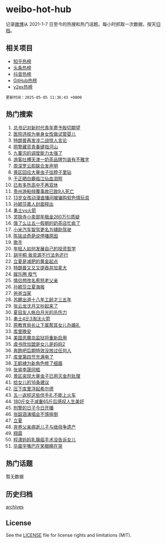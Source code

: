 # weibo-hot-hub

记录[微博](https://www.weibo.com)从 2021-1-7 日至今的热搜和热门话题。每小时抓取一次数据，按天[归档](archives)。

## 相关项目

- [知乎热榜](https://github.com/lonnyzhang423/zhihu-hot-hub)
- [头条热榜](https://github.com/lonnyzhang423/toutiao-hot-hub)
- [抖音热榜](https://github.com/lonnyzhang423/douyin-hot-hub)
- [GitHub热榜](https://github.com/lonnyzhang423/github-hot-hub)
- [v2ex热榜](https://github.com/lonnyzhang423/v2ex-hot-hub)


`更新时间：2025-05-05 11:36:43 +0800`

## 热门搜索

1. [总书记对新时代青年寄予殷切期望](https://m.weibo.cn/search?containerid=100103type%3D1%26t%3D10%26q%3D%23%E6%80%BB%E4%B9%A6%E8%AE%B0%E5%AF%B9%E6%96%B0%E6%97%B6%E4%BB%A3%E9%9D%92%E5%B9%B4%E5%AF%84%E4%BA%88%E6%AE%B7%E5%88%87%E6%9C%9F%E6%9C%9B%23&stream_entry_id=51&isnewpage=1&extparam=seat%3D1%26stream_entry_id%3D51%26c_type%3D51%26pos%3D0%26cate%3D10103%26filter_type%3Drealtimehot%26dgr%3D0%26q%3D%2523%25E6%2580%25BB%25E4%25B9%25A6%25E8%25AE%25B0%25E5%25AF%25B9%25E6%2596%25B0%25E6%2597%25B6%25E4%25BB%25A3%25E9%259D%2592%25E5%25B9%25B4%25E5%25AF%2584%25E4%25BA%2588%25E6%25AE%25B7%25E5%2588%2587%25E6%259C%259F%25E6%259C%259B%2523%26display_time%3D1746416202%26pre_seqid%3D17464162020630168553554)
1. [医院违规为单身女性做试管婴儿](https://m.weibo.cn/search?containerid=100103type%3D1%26t%3D10%26q%3D%23%E5%8C%BB%E9%99%A2%E8%BF%9D%E8%A7%84%E4%B8%BA%E5%8D%95%E8%BA%AB%E5%A5%B3%E6%80%A7%E5%81%9A%E8%AF%95%E7%AE%A1%E5%A9%B4%E5%84%BF%23&stream_entry_id=31&isnewpage=1&extparam=seat%3D1%26stream_entry_id%3D31%26flag%3D1%26filter_type%3Drealtimehot%26lcate%3D5001%26c_type%3D31%26pos%3D0%26dgr%3D0%26cate%3D5001%26band_rank%3D1%26realpos%3D1%26q%3D%2523%25E5%258C%25BB%25E9%2599%25A2%25E8%25BF%259D%25E8%25A7%2584%25E4%25B8%25BA%25E5%258D%2595%25E8%25BA%25AB%25E5%25A5%25B3%25E6%2580%25A7%25E5%2581%259A%25E8%25AF%2595%25E7%25AE%25A1%25E5%25A9%25B4%25E5%2584%25BF%2523%26display_time%3D1746416202%26pre_seqid%3D17464162020630168553554)
1. [特朗普再发涉二战惊人言论](https://m.weibo.cn/search?containerid=100103type%3D1%26t%3D10%26q%3D%23%E7%89%B9%E6%9C%97%E6%99%AE%E5%86%8D%E5%8F%91%E6%B6%89%E4%BA%8C%E6%88%98%E6%83%8A%E4%BA%BA%E8%A8%80%E8%AE%BA%23&stream_entry_id=31&isnewpage=1&extparam=seat%3D1%26stream_entry_id%3D31%26flag%3D1%26filter_type%3Drealtimehot%26lcate%3D5001%26c_type%3D31%26pos%3D1%26dgr%3D0%26cate%3D5001%26band_rank%3D2%26realpos%3D2%26q%3D%2523%25E7%2589%25B9%25E6%259C%2597%25E6%2599%25AE%25E5%2586%258D%25E5%258F%2591%25E6%25B6%2589%25E4%25BA%258C%25E6%2588%2598%25E6%2583%258A%25E4%25BA%25BA%25E8%25A8%2580%25E8%25AE%25BA%2523%26display_time%3D1746416202%26pre_seqid%3D17464162020630168553554)
1. [网警藏蓝青春键指河山](https://m.weibo.cn/search?containerid=100103type%3D1%26t%3D10%26q%3D%23%E7%BD%91%E8%AD%A6%E8%97%8F%E8%93%9D%E9%9D%92%E6%98%A5%E9%94%AE%E6%8C%87%E6%B2%B3%E5%B1%B1%23&stream_entry_id=31&isnewpage=1&extparam=seat%3D1%26stream_entry_id%3D31%26flag%3D0%26filter_type%3Drealtimehot%26lcate%3D5001%26c_type%3D31%26pos%3D2%26dgr%3D0%26cate%3D5001%26band_rank%3D3%26realpos%3D3%26q%3D%2523%25E7%25BD%2591%25E8%25AD%25A6%25E8%2597%258F%25E8%2593%259D%25E9%259D%2592%25E6%2598%25A5%25E9%2594%25AE%25E6%258C%2587%25E6%25B2%25B3%25E5%25B1%25B1%2523%26display_time%3D1746416202%26pre_seqid%3D17464162020630168553554)
1. [九寨沟的调度能力太强了](https://m.weibo.cn/search?containerid=100103type%3D1%26t%3D10%26q%3D%23%E4%B9%9D%E5%AF%A8%E6%B2%9F%E7%9A%84%E8%B0%83%E5%BA%A6%E8%83%BD%E5%8A%9B%E5%A4%AA%E5%BC%BA%E4%BA%86%23&stream_entry_id=31&isnewpage=1&extparam=seat%3D1%26stream_entry_id%3D31%26flag%3D1%26filter_type%3Drealtimehot%26lcate%3D5001%26c_type%3D31%26pos%3D3%26dgr%3D0%26cate%3D5001%26band_rank%3D4%26realpos%3D4%26q%3D%2523%25E4%25B9%259D%25E5%25AF%25A8%25E6%25B2%259F%25E7%259A%2584%25E8%25B0%2583%25E5%25BA%25A6%25E8%2583%25BD%25E5%258A%259B%25E5%25A4%25AA%25E5%25BC%25BA%25E4%25BA%2586%2523%26display_time%3D1746416202%26pre_seqid%3D17464162020630168553554)
1. [游客吐槽天津一奶茶品牌包装有不雅字](https://m.weibo.cn/search?containerid=100103type%3D1%26t%3D10%26q%3D%23%E6%B8%B8%E5%AE%A2%E5%90%90%E6%A7%BD%E5%A4%A9%E6%B4%A5%E4%B8%80%E5%A5%B6%E8%8C%B6%E5%93%81%E7%89%8C%E5%8C%85%E8%A3%85%E6%9C%89%E4%B8%8D%E9%9B%85%E5%AD%97%23&stream_entry_id=31&isnewpage=1&extparam=seat%3D1%26stream_entry_id%3D31%26flag%3D1%26filter_type%3Drealtimehot%26lcate%3D5001%26c_type%3D31%26pos%3D4%26dgr%3D0%26cate%3D5001%26band_rank%3D5%26realpos%3D5%26q%3D%2523%25E6%25B8%25B8%25E5%25AE%25A2%25E5%2590%2590%25E6%25A7%25BD%25E5%25A4%25A9%25E6%25B4%25A5%25E4%25B8%2580%25E5%25A5%25B6%25E8%258C%25B6%25E5%2593%2581%25E7%2589%258C%25E5%258C%2585%25E8%25A3%2585%25E6%259C%2589%25E4%25B8%258D%25E9%259B%2585%25E5%25AD%2597%2523%26display_time%3D1746416202%26pre_seqid%3D17464162020630168553554)
1. [周深罗云熙联合发声明](https://m.weibo.cn/search?containerid=100103type%3D1%26t%3D10%26q%3D%23%E5%91%A8%E6%B7%B1%E7%BD%97%E4%BA%91%E7%86%99%E8%81%94%E5%90%88%E5%8F%91%E5%A3%B0%E6%98%8E%23&stream_entry_id=31&isnewpage=1&extparam=seat%3D1%26stream_entry_id%3D31%26flag%3D1%26filter_type%3Drealtimehot%26lcate%3D5001%26c_type%3D31%26pos%3D5%26dgr%3D0%26cate%3D5001%26band_rank%3D6%26realpos%3D6%26q%3D%2523%25E5%2591%25A8%25E6%25B7%25B1%25E7%25BD%2597%25E4%25BA%2591%25E7%2586%2599%25E8%2581%2594%25E5%2590%2588%25E5%258F%2591%25E5%25A3%25B0%25E6%2598%258E%2523%26display_time%3D1746416202%26pre_seqid%3D17464162020630168553554)
1. [景区回应大量虫子往脖子里钻](https://m.weibo.cn/search?containerid=100103type%3D1%26t%3D10%26q%3D%23%E6%99%AF%E5%8C%BA%E5%9B%9E%E5%BA%94%E5%A4%A7%E9%87%8F%E8%99%AB%E5%AD%90%E5%BE%80%E8%84%96%E5%AD%90%E9%87%8C%E9%92%BB%23&stream_entry_id=31&isnewpage=1&extparam=seat%3D1%26stream_entry_id%3D31%26flag%3D0%26filter_type%3Drealtimehot%26lcate%3D5001%26c_type%3D31%26pos%3D6%26dgr%3D0%26cate%3D5001%26band_rank%3D7%26realpos%3D7%26q%3D%2523%25E6%2599%25AF%25E5%258C%25BA%25E5%259B%259E%25E5%25BA%2594%25E5%25A4%25A7%25E9%2587%258F%25E8%2599%25AB%25E5%25AD%2590%25E5%25BE%2580%25E8%2584%2596%25E5%25AD%2590%25E9%2587%258C%25E9%2592%25BB%2523%26display_time%3D1746416202%26pre_seqid%3D17464162020630168553554)
1. [于正晒白鹿临江仙血泪照](https://m.weibo.cn/search?containerid=100103type%3D1%26t%3D10%26q%3D%23%E4%BA%8E%E6%AD%A3%E6%99%92%E7%99%BD%E9%B9%BF%E4%B8%B4%E6%B1%9F%E4%BB%99%E8%A1%80%E6%B3%AA%E7%85%A7%23&stream_entry_id=31&isnewpage=1&extparam=seat%3D1%26stream_entry_id%3D31%26flag%3D1%26filter_type%3Drealtimehot%26lcate%3D5001%26c_type%3D31%26pos%3D7%26dgr%3D0%26cate%3D5001%26band_rank%3D8%26realpos%3D8%26q%3D%2523%25E4%25BA%258E%25E6%25AD%25A3%25E6%2599%2592%25E7%2599%25BD%25E9%25B9%25BF%25E4%25B8%25B4%25E6%25B1%259F%25E4%25BB%2599%25E8%25A1%2580%25E6%25B3%25AA%25E7%2585%25A7%2523%26display_time%3D1746416202%26pre_seqid%3D17464162020630168553554)
1. [已有多所高中不再双休](https://m.weibo.cn/search?containerid=100103type%3D1%26t%3D10%26q%3D%23%E5%B7%B2%E6%9C%89%E5%A4%9A%E6%89%80%E9%AB%98%E4%B8%AD%E4%B8%8D%E5%86%8D%E5%8F%8C%E4%BC%91%23&stream_entry_id=31&isnewpage=1&extparam=seat%3D1%26stream_entry_id%3D31%26flag%3D1%26filter_type%3Drealtimehot%26lcate%3D5001%26c_type%3D31%26pos%3D8%26dgr%3D0%26cate%3D5001%26band_rank%3D9%26realpos%3D9%26q%3D%2523%25E5%25B7%25B2%25E6%259C%2589%25E5%25A4%259A%25E6%2589%2580%25E9%25AB%2598%25E4%25B8%25AD%25E4%25B8%258D%25E5%2586%258D%25E5%258F%258C%25E4%25BC%2591%2523%26display_time%3D1746416202%26pre_seqid%3D17464162020630168553554)
1. [贵州游船倾覆事故已致9人死亡](https://m.weibo.cn/search?containerid=100103type%3D1%26t%3D10%26q%3D%23%E8%B4%B5%E5%B7%9E%E6%B8%B8%E8%88%B9%E5%80%BE%E8%A6%86%E4%BA%8B%E6%95%85%E5%B7%B2%E8%87%B49%E4%BA%BA%E6%AD%BB%E4%BA%A1%23&stream_entry_id=31&isnewpage=1&extparam=seat%3D1%26stream_entry_id%3D31%26flag%3D2%26filter_type%3Drealtimehot%26lcate%3D5001%26c_type%3D31%26pos%3D9%26dgr%3D0%26cate%3D5001%26band_rank%3D10%26realpos%3D10%26q%3D%2523%25E8%25B4%25B5%25E5%25B7%259E%25E6%25B8%25B8%25E8%2588%25B9%25E5%2580%25BE%25E8%25A6%2586%25E4%25BA%258B%25E6%2595%2585%25E5%25B7%25B2%25E8%2587%25B49%25E4%25BA%25BA%25E6%25AD%25BB%25E4%25BA%25A1%2523%26display_time%3D1746416202%26pre_seqid%3D17464162020630168553554)
1. [13岁女孩动漫直播间被骗购软色情玩具](https://m.weibo.cn/search?containerid=100103type%3D1%26t%3D10%26q%3D%2313%E5%B2%81%E5%A5%B3%E5%AD%A9%E5%8A%A8%E6%BC%AB%E7%9B%B4%E6%92%AD%E9%97%B4%E8%A2%AB%E9%AA%97%E8%B4%AD%E8%BD%AF%E8%89%B2%E6%83%85%E7%8E%A9%E5%85%B7%23&stream_entry_id=31&isnewpage=1&extparam=seat%3D1%26stream_entry_id%3D31%26flag%3D1%26filter_type%3Drealtimehot%26lcate%3D5001%26c_type%3D31%26pos%3D10%26dgr%3D0%26cate%3D5001%26band_rank%3D11%26realpos%3D11%26q%3D%252313%25E5%25B2%2581%25E5%25A5%25B3%25E5%25AD%25A9%25E5%258A%25A8%25E6%25BC%25AB%25E7%259B%25B4%25E6%2592%25AD%25E9%2597%25B4%25E8%25A2%25AB%25E9%25AA%2597%25E8%25B4%25AD%25E8%25BD%25AF%25E8%2589%25B2%25E6%2583%2585%25E7%258E%25A9%25E5%2585%25B7%2523%26display_time%3D1746416202%26pre_seqid%3D17464162020630168553554)
1. [孙颖莎嘉人封面释出](https://m.weibo.cn/search?containerid=100103type%3D1%26t%3D10%26q%3D%E5%AD%99%E9%A2%96%E8%8E%8E%E5%98%89%E4%BA%BA%E5%B0%81%E9%9D%A2%E9%87%8A%E5%87%BA&stream_entry_id=31&isnewpage=1&extparam=seat%3D1%26stream_entry_id%3D31%26flag%3D1%26filter_type%3Drealtimehot%26lcate%3D5001%26c_type%3D31%26pos%3D11%26dgr%3D0%26cate%3D5001%26band_rank%3D12%26realpos%3D12%26q%3D%25E5%25AD%2599%25E9%25A2%2596%25E8%258E%258E%25E5%2598%2589%25E4%25BA%25BA%25E5%25B0%2581%25E9%259D%25A2%25E9%2587%258A%25E5%2587%25BA%26display_time%3D1746416202%26pre_seqid%3D17464162020630168553554)
1. [勇士vs火箭](https://m.weibo.cn/search?containerid=100103type%3D1%26t%3D10%26q%3D%E5%8B%87%E5%A3%ABvs%E7%81%AB%E7%AE%AD&stream_entry_id=31&isnewpage=1&extparam=seat%3D1%26stream_entry_id%3D31%26flag%3D0%26filter_type%3Drealtimehot%26lcate%3D5001%26c_type%3D31%26pos%3D12%26dgr%3D0%26cate%3D5001%26band_rank%3D13%26realpos%3D13%26q%3D%25E5%258B%2587%25E5%25A3%25ABvs%25E7%2581%25AB%25E7%25AE%25AD%26display_time%3D1746416202%26pre_seqid%3D17464162020630168553554)
1. [灵隐寺小卖部年租金260万引质疑](https://m.weibo.cn/search?containerid=100103type%3D1%26t%3D10%26q%3D%23%E7%81%B5%E9%9A%90%E5%AF%BA%E5%B0%8F%E5%8D%96%E9%83%A8%E5%B9%B4%E7%A7%9F%E9%87%91260%E4%B8%87%E5%BC%95%E8%B4%A8%E7%96%91%23&stream_entry_id=31&isnewpage=1&extparam=seat%3D1%26stream_entry_id%3D31%26flag%3D1%26filter_type%3Drealtimehot%26lcate%3D5001%26c_type%3D31%26pos%3D13%26dgr%3D0%26cate%3D5001%26band_rank%3D14%26realpos%3D14%26q%3D%2523%25E7%2581%25B5%25E9%259A%2590%25E5%25AF%25BA%25E5%25B0%258F%25E5%258D%2596%25E9%2583%25A8%25E5%25B9%25B4%25E7%25A7%259F%25E9%2587%2591260%25E4%25B8%2587%25E5%25BC%2595%25E8%25B4%25A8%25E7%2596%2591%2523%26display_time%3D1746416202%26pre_seqid%3D17464162020630168553554)
1. [饿了么让五一假期的奶茶店忙疯了](https://m.weibo.cn/search?containerid=100103type%3D1%26t%3D10%26q%3D%23%E9%A5%BF%E4%BA%86%E4%B9%88%E8%AE%A9%E4%BA%94%E4%B8%80%E5%81%87%E6%9C%9F%E7%9A%84%E5%A5%B6%E8%8C%B6%E5%BA%97%E5%BF%99%E7%96%AF%E4%BA%86%23&stream_entry_id=31&isnewpage=1&extparam=seat%3D1%26stream_entry_id%3D31%26flag%3D1%26adid%3D285105%26filter_type%3Drealtimehot%26pos%3D14%26c_type%3D31%26lcate%3D5001%26dgr%3D0%26cate%3D5001%26band_rank%3D15%26realpos%3D15%26q%3D%2523%25E9%25A5%25BF%25E4%25BA%2586%25E4%25B9%2588%25E8%25AE%25A9%25E4%25BA%2594%25E4%25B8%2580%25E5%2581%2587%25E6%259C%259F%25E7%259A%2584%25E5%25A5%25B6%25E8%258C%25B6%25E5%25BA%2597%25E5%25BF%2599%25E7%2596%25AF%25E4%25BA%2586%2523%26display_time%3D1746416202%26pre_seqid%3D17464162020630168553554)
1. [小米汽车智驾更名为辅助驾驶](https://m.weibo.cn/search?containerid=100103type%3D1%26t%3D10%26q%3D%23%E5%B0%8F%E7%B1%B3%E6%B1%BD%E8%BD%A6%E6%99%BA%E9%A9%BE%E6%9B%B4%E5%90%8D%E4%B8%BA%E8%BE%85%E5%8A%A9%E9%A9%BE%E9%A9%B6%23&stream_entry_id=31&isnewpage=1&extparam=seat%3D1%26stream_entry_id%3D31%26flag%3D1%26filter_type%3Drealtimehot%26lcate%3D5001%26c_type%3D31%26pos%3D15%26dgr%3D0%26cate%3D5001%26band_rank%3D16%26realpos%3D16%26q%3D%2523%25E5%25B0%258F%25E7%25B1%25B3%25E6%25B1%25BD%25E8%25BD%25A6%25E6%2599%25BA%25E9%25A9%25BE%25E6%259B%25B4%25E5%2590%258D%25E4%25B8%25BA%25E8%25BE%2585%25E5%258A%25A9%25E9%25A9%25BE%25E9%25A9%25B6%2523%26display_time%3D1746416202%26pre_seqid%3D17464162020630168553554)
1. [陈铭谈奇葩说停播原因](https://m.weibo.cn/search?containerid=100103type%3D1%26t%3D10%26q%3D%E9%99%88%E9%93%AD%E8%B0%88%E5%A5%87%E8%91%A9%E8%AF%B4%E5%81%9C%E6%92%AD%E5%8E%9F%E5%9B%A0&stream_entry_id=31&isnewpage=1&extparam=seat%3D1%26stream_entry_id%3D31%26flag%3D1%26filter_type%3Drealtimehot%26lcate%3D5001%26c_type%3D31%26pos%3D16%26dgr%3D0%26cate%3D5001%26band_rank%3D17%26realpos%3D17%26q%3D%25E9%2599%2588%25E9%2593%25AD%25E8%25B0%2588%25E5%25A5%2587%25E8%2591%25A9%25E8%25AF%25B4%25E5%2581%259C%25E6%2592%25AD%25E5%258E%259F%25E5%259B%25A0%26display_time%3D1746416202%26pre_seqid%3D17464162020630168553554)
1. [歌手](https://m.weibo.cn/search?containerid=100103type%3D1%26t%3D10%26q%3D%E6%AD%8C%E6%89%8B&stream_entry_id=31&isnewpage=1&extparam=seat%3D1%26stream_entry_id%3D31%26flag%3D1%26filter_type%3Drealtimehot%26lcate%3D5001%26c_type%3D31%26pos%3D17%26dgr%3D0%26cate%3D5001%26band_rank%3D18%26realpos%3D18%26q%3D%25E6%25AD%258C%25E6%2589%258B%26display_time%3D1746416202%26pre_seqid%3D17464162020630168553554)
1. [年轻人如何发展自己的投资哲学](https://m.weibo.cn/search?containerid=100103type%3D1%26t%3D10%26q%3D%E5%B9%B4%E8%BD%BB%E4%BA%BA%E5%A6%82%E4%BD%95%E5%8F%91%E5%B1%95%E8%87%AA%E5%B7%B1%E7%9A%84%E6%8A%95%E8%B5%84%E5%93%B2%E5%AD%A6&stream_entry_id=31&isnewpage=1&extparam=seat%3D1%26stream_entry_id%3D31%26flag%3D1%26is_ai_ask%3D1%26filter_type%3Drealtimehot%26lcate%3D5001%26c_type%3D31%26pos%3D18%26dgr%3D0%26cate%3D5001%26band_rank%3D19%26realpos%3D19%26q%3D%25E5%25B9%25B4%25E8%25BD%25BB%25E4%25BA%25BA%25E5%25A6%2582%25E4%25BD%2595%25E5%258F%2591%25E5%25B1%2595%25E8%2587%25AA%25E5%25B7%25B1%25E7%259A%2584%25E6%258A%2595%25E8%25B5%2584%25E5%2593%25B2%25E5%25AD%25A6%26display_time%3D1746416202%26pre_seqid%3D17464162020630168553554)
1. [胡宇桐 我资源不行法务还行](https://m.weibo.cn/search?containerid=100103type%3D1%26t%3D10%26q%3D%E8%83%A1%E5%AE%87%E6%A1%90+%E6%88%91%E8%B5%84%E6%BA%90%E4%B8%8D%E8%A1%8C%E6%B3%95%E5%8A%A1%E8%BF%98%E8%A1%8C&stream_entry_id=31&isnewpage=1&extparam=seat%3D1%26stream_entry_id%3D31%26flag%3D1%26filter_type%3Drealtimehot%26lcate%3D5001%26c_type%3D31%26pos%3D19%26dgr%3D0%26cate%3D5001%26band_rank%3D20%26realpos%3D20%26q%3D%25E8%2583%25A1%25E5%25AE%2587%25E6%25A1%2590%2520%25E6%2588%2591%25E8%25B5%2584%25E6%25BA%2590%25E4%25B8%258D%25E8%25A1%258C%25E6%25B3%2595%25E5%258A%25A1%25E8%25BF%2598%25E8%25A1%258C%26display_time%3D1746416202%26pre_seqid%3D17464162020630168553554)
1. [立夏是减肥的黄金起点](https://m.weibo.cn/search?containerid=100103type%3D1%26t%3D10%26q%3D%23%E7%AB%8B%E5%A4%8F%E6%98%AF%E5%87%8F%E8%82%A5%E7%9A%84%E9%BB%84%E9%87%91%E8%B5%B7%E7%82%B9%23&stream_entry_id=31&isnewpage=1&extparam=seat%3D1%26stream_entry_id%3D31%26flag%3D1%26filter_type%3Drealtimehot%26lcate%3D5001%26c_type%3D31%26pos%3D20%26dgr%3D0%26cate%3D5001%26band_rank%3D21%26realpos%3D21%26q%3D%2523%25E7%25AB%258B%25E5%25A4%258F%25E6%2598%25AF%25E5%2587%258F%25E8%2582%25A5%25E7%259A%2584%25E9%25BB%2584%25E9%2587%2591%25E8%25B5%25B7%25E7%2582%25B9%2523%26display_time%3D1746416202%26pre_seqid%3D17464162020630168553554)
1. [特朗普又又又提吞并加拿大](https://m.weibo.cn/search?containerid=100103type%3D1%26t%3D10%26q%3D%23%E7%89%B9%E6%9C%97%E6%99%AE%E5%8F%88%E5%8F%88%E5%8F%88%E6%8F%90%E5%90%9E%E5%B9%B6%E5%8A%A0%E6%8B%BF%E5%A4%A7%23&stream_entry_id=31&isnewpage=1&extparam=seat%3D1%26stream_entry_id%3D31%26flag%3D0%26filter_type%3Drealtimehot%26lcate%3D5001%26c_type%3D31%26pos%3D21%26dgr%3D0%26cate%3D5001%26band_rank%3D22%26realpos%3D22%26q%3D%2523%25E7%2589%25B9%25E6%259C%2597%25E6%2599%25AE%25E5%258F%2588%25E5%258F%2588%25E5%258F%2588%25E6%258F%2590%25E5%2590%259E%25E5%25B9%25B6%25E5%258A%25A0%25E6%258B%25BF%25E5%25A4%25A7%2523%26display_time%3D1746416202%26pre_seqid%3D17464162020630168553554)
1. [娱乐圈 瘦气](https://m.weibo.cn/search?containerid=100103type%3D1%26t%3D10%26q%3D%E5%A8%B1%E4%B9%90%E5%9C%88+%E7%98%A6%E6%B0%94&stream_entry_id=31&isnewpage=1&extparam=seat%3D1%26stream_entry_id%3D31%26flag%3D1%26filter_type%3Drealtimehot%26lcate%3D5001%26c_type%3D31%26pos%3D22%26dgr%3D0%26cate%3D5001%26band_rank%3D23%26realpos%3D23%26q%3D%25E5%25A8%25B1%25E4%25B9%2590%25E5%259C%2588%2520%25E7%2598%25A6%25E6%25B0%2594%26display_time%3D1746416202%26pre_seqid%3D17464162020630168553554)
1. [情侣想改名惹怒老父亲](https://m.weibo.cn/search?containerid=100103type%3D1%26t%3D10%26q%3D%E6%83%85%E4%BE%A3%E6%83%B3%E6%94%B9%E5%90%8D%E6%83%B9%E6%80%92%E8%80%81%E7%88%B6%E4%BA%B2&stream_entry_id=31&isnewpage=1&extparam=seat%3D1%26stream_entry_id%3D31%26flag%3D1%26filter_type%3Drealtimehot%26lcate%3D5001%26c_type%3D31%26pos%3D23%26dgr%3D0%26cate%3D5001%26band_rank%3D24%26realpos%3D24%26q%3D%25E6%2583%2585%25E4%25BE%25A3%25E6%2583%25B3%25E6%2594%25B9%25E5%2590%258D%25E6%2583%25B9%25E6%2580%2592%25E8%2580%2581%25E7%2588%25B6%25E4%25BA%25B2%26display_time%3D1746416202%26pre_seqid%3D17464162020630168553554)
1. [孙颖莎立夏海报](https://m.weibo.cn/search?containerid=100103type%3D1%26t%3D10%26q%3D%23%E5%AD%99%E9%A2%96%E8%8E%8E%E7%AB%8B%E5%A4%8F%E6%B5%B7%E6%8A%A5%23&stream_entry_id=31&isnewpage=1&extparam=seat%3D1%26stream_entry_id%3D31%26flag%3D1%26filter_type%3Drealtimehot%26lcate%3D5001%26c_type%3D31%26pos%3D24%26dgr%3D0%26cate%3D5001%26band_rank%3D25%26realpos%3D25%26q%3D%2523%25E5%25AD%2599%25E9%25A2%2596%25E8%258E%258E%25E7%25AB%258B%25E5%25A4%258F%25E6%25B5%25B7%25E6%258A%25A5%2523%26display_time%3D1746416202%26pre_seqid%3D17464162020630168553554)
1. [爸爸当家](https://m.weibo.cn/search?containerid=100103type%3D1%26t%3D10%26q%3D%E7%88%B8%E7%88%B8%E5%BD%93%E5%AE%B6&stream_entry_id=31&isnewpage=1&extparam=seat%3D1%26stream_entry_id%3D31%26flag%3D1%26filter_type%3Drealtimehot%26lcate%3D5001%26c_type%3D31%26pos%3D25%26dgr%3D0%26cate%3D5001%26band_rank%3D26%26realpos%3D26%26q%3D%25E7%2588%25B8%25E7%2588%25B8%25E5%25BD%2593%25E5%25AE%25B6%26display_time%3D1746416202%26pre_seqid%3D17464162020630168553554)
1. [苏醒出道十八年工龄才三五年](https://m.weibo.cn/search?containerid=100103type%3D1%26t%3D10%26q%3D%E8%8B%8F%E9%86%92%E5%87%BA%E9%81%93%E5%8D%81%E5%85%AB%E5%B9%B4%E5%B7%A5%E9%BE%84%E6%89%8D%E4%B8%89%E4%BA%94%E5%B9%B4&stream_entry_id=31&isnewpage=1&extparam=seat%3D1%26stream_entry_id%3D31%26flag%3D1%26filter_type%3Drealtimehot%26lcate%3D5001%26c_type%3D31%26pos%3D26%26dgr%3D0%26cate%3D5001%26band_rank%3D27%26realpos%3D27%26q%3D%25E8%258B%258F%25E9%2586%2592%25E5%2587%25BA%25E9%2581%2593%25E5%258D%2581%25E5%2585%25AB%25E5%25B9%25B4%25E5%25B7%25A5%25E9%25BE%2584%25E6%2589%258D%25E4%25B8%2589%25E4%25BA%2594%25E5%25B9%25B4%26display_time%3D1746416202%26pre_seqid%3D17464162020630168553554)
1. [张云龙沈月又吵起来了](https://m.weibo.cn/search?containerid=100103type%3D1%26t%3D10%26q%3D%23%E5%BC%A0%E4%BA%91%E9%BE%99%E6%B2%88%E6%9C%88%E5%8F%88%E5%90%B5%E8%B5%B7%E6%9D%A5%E4%BA%86%23&stream_entry_id=31&isnewpage=1&extparam=seat%3D1%26stream_entry_id%3D31%26flag%3D0%26filter_type%3Drealtimehot%26lcate%3D5001%26c_type%3D31%26pos%3D27%26dgr%3D0%26cate%3D5001%26band_rank%3D28%26realpos%3D28%26q%3D%2523%25E5%25BC%25A0%25E4%25BA%2591%25E9%25BE%2599%25E6%25B2%2588%25E6%259C%2588%25E5%258F%2588%25E5%2590%25B5%25E8%25B5%25B7%25E6%259D%25A5%25E4%25BA%2586%2523%26display_time%3D1746416202%26pre_seqid%3D17464162020630168553554)
1. [夏目友人帐白月光的杀伤力](https://m.weibo.cn/search?containerid=100103type%3D1%26t%3D10%26q%3D%E5%A4%8F%E7%9B%AE%E5%8F%8B%E4%BA%BA%E5%B8%90%E7%99%BD%E6%9C%88%E5%85%89%E7%9A%84%E6%9D%80%E4%BC%A4%E5%8A%9B&stream_entry_id=31&isnewpage=1&extparam=seat%3D1%26stream_entry_id%3D31%26flag%3D1%26filter_type%3Drealtimehot%26lcate%3D5001%26c_type%3D31%26pos%3D28%26dgr%3D0%26cate%3D5001%26band_rank%3D29%26realpos%3D29%26q%3D%25E5%25A4%258F%25E7%259B%25AE%25E5%258F%258B%25E4%25BA%25BA%25E5%25B8%2590%25E7%2599%25BD%25E6%259C%2588%25E5%2585%2589%25E7%259A%2584%25E6%259D%2580%25E4%25BC%25A4%25E5%258A%259B%26display_time%3D1746416202%26pre_seqid%3D17464162020630168553554)
1. [勇士4比3淘汰火箭](https://m.weibo.cn/search?containerid=100103type%3D1%26t%3D10%26q%3D%23%E5%8B%87%E5%A3%AB4%E6%AF%943%E6%B7%98%E6%B1%B0%E7%81%AB%E7%AE%AD%23&stream_entry_id=31&isnewpage=1&extparam=seat%3D1%26stream_entry_id%3D31%26flag%3D1%26filter_type%3Drealtimehot%26lcate%3D5001%26c_type%3D31%26pos%3D29%26dgr%3D0%26cate%3D5001%26band_rank%3D30%26realpos%3D30%26q%3D%2523%25E5%258B%2587%25E5%25A3%25AB4%25E6%25AF%25943%25E6%25B7%2598%25E6%25B1%25B0%25E7%2581%25AB%25E7%25AE%25AD%2523%26display_time%3D1746416202%26pre_seqid%3D17464162020630168553554)
1. [原教育局长让下属帮其女儿办婚礼](https://m.weibo.cn/search?containerid=100103type%3D1%26t%3D10%26q%3D%23%E5%8E%9F%E6%95%99%E8%82%B2%E5%B1%80%E9%95%BF%E8%AE%A9%E4%B8%8B%E5%B1%9E%E5%B8%AE%E5%85%B6%E5%A5%B3%E5%84%BF%E5%8A%9E%E5%A9%9A%E7%A4%BC%23&stream_entry_id=31&isnewpage=1&extparam=seat%3D1%26stream_entry_id%3D31%26flag%3D1%26filter_type%3Drealtimehot%26lcate%3D5001%26c_type%3D31%26pos%3D30%26dgr%3D0%26cate%3D5001%26band_rank%3D31%26realpos%3D31%26q%3D%2523%25E5%258E%259F%25E6%2595%2599%25E8%2582%25B2%25E5%25B1%2580%25E9%2595%25BF%25E8%25AE%25A9%25E4%25B8%258B%25E5%25B1%259E%25E5%25B8%25AE%25E5%2585%25B6%25E5%25A5%25B3%25E5%2584%25BF%25E5%258A%259E%25E5%25A9%259A%25E7%25A4%25BC%2523%26display_time%3D1746416202%26pre_seqid%3D17464162020630168553554)
1. [库里晚安](https://m.weibo.cn/search?containerid=100103type%3D1%26t%3D10%26q%3D%E5%BA%93%E9%87%8C%E6%99%9A%E5%AE%89&stream_entry_id=31&isnewpage=1&extparam=seat%3D1%26stream_entry_id%3D31%26flag%3D1%26filter_type%3Drealtimehot%26lcate%3D5001%26c_type%3D31%26pos%3D31%26dgr%3D0%26cate%3D5001%26band_rank%3D32%26realpos%3D32%26q%3D%25E5%25BA%2593%25E9%2587%258C%25E6%2599%259A%25E5%25AE%2589%26display_time%3D1746416202%26pre_seqid%3D17464162020630168553554)
1. [美国恶魔岛监狱将重新启用](https://m.weibo.cn/search?containerid=100103type%3D1%26t%3D10%26q%3D%23%E7%BE%8E%E5%9B%BD%E6%81%B6%E9%AD%94%E5%B2%9B%E7%9B%91%E7%8B%B1%E5%B0%86%E9%87%8D%E6%96%B0%E5%90%AF%E7%94%A8%23&stream_entry_id=31&isnewpage=1&extparam=seat%3D1%26stream_entry_id%3D31%26flag%3D1%26filter_type%3Drealtimehot%26lcate%3D5001%26c_type%3D31%26pos%3D32%26dgr%3D0%26cate%3D5001%26band_rank%3D33%26realpos%3D33%26q%3D%2523%25E7%25BE%258E%25E5%259B%25BD%25E6%2581%25B6%25E9%25AD%2594%25E5%25B2%259B%25E7%259B%2591%25E7%258B%25B1%25E5%25B0%2586%25E9%2587%258D%25E6%2596%25B0%25E5%2590%25AF%25E7%2594%25A8%2523%26display_time%3D1746416202%26pre_seqid%3D17464162020630168553554)
1. [虞书欣加盟是女儿是妈妈2](https://m.weibo.cn/search?containerid=100103type%3D1%26t%3D10%26q%3D%23%E8%99%9E%E4%B9%A6%E6%AC%A3%E5%8A%A0%E7%9B%9F%E6%98%AF%E5%A5%B3%E5%84%BF%E6%98%AF%E5%A6%88%E5%A6%882%23&stream_entry_id=31&isnewpage=1&extparam=seat%3D1%26stream_entry_id%3D31%26flag%3D0%26filter_type%3Drealtimehot%26lcate%3D5001%26c_type%3D31%26pos%3D33%26dgr%3D0%26cate%3D5001%26band_rank%3D34%26realpos%3D34%26q%3D%2523%25E8%2599%259E%25E4%25B9%25A6%25E6%25AC%25A3%25E5%258A%25A0%25E7%259B%259F%25E6%2598%25AF%25E5%25A5%25B3%25E5%2584%25BF%25E6%2598%25AF%25E5%25A6%2588%25E5%25A6%25882%2523%26display_time%3D1746416202%26pre_seqid%3D17464162020630168553554)
1. [奔跑吧后期特效没放过任何人](https://m.weibo.cn/search?containerid=100103type%3D1%26t%3D10%26q%3D%E5%A5%94%E8%B7%91%E5%90%A7%E5%90%8E%E6%9C%9F%E7%89%B9%E6%95%88%E6%B2%A1%E6%94%BE%E8%BF%87%E4%BB%BB%E4%BD%95%E4%BA%BA&stream_entry_id=31&isnewpage=1&extparam=seat%3D1%26stream_entry_id%3D31%26flag%3D1%26filter_type%3Drealtimehot%26lcate%3D5001%26c_type%3D31%26pos%3D34%26dgr%3D0%26cate%3D5001%26band_rank%3D35%26realpos%3D35%26q%3D%25E5%25A5%2594%25E8%25B7%2591%25E5%2590%25A7%25E5%2590%258E%25E6%259C%259F%25E7%2589%25B9%25E6%2595%2588%25E6%25B2%25A1%25E6%2594%25BE%25E8%25BF%2587%25E4%25BB%25BB%25E4%25BD%2595%25E4%25BA%25BA%26display_time%3D1746416202%26pre_seqid%3D17464162020630168553554)
1. [库里第四节充满电了](https://m.weibo.cn/search?containerid=100103type%3D1%26t%3D10%26q%3D%23%E5%BA%93%E9%87%8C%E7%AC%AC%E5%9B%9B%E8%8A%82%E5%85%85%E6%BB%A1%E7%94%B5%E4%BA%86%23&stream_entry_id=31&isnewpage=1&extparam=seat%3D1%26stream_entry_id%3D31%26flag%3D1%26filter_type%3Drealtimehot%26lcate%3D5001%26c_type%3D31%26pos%3D35%26dgr%3D0%26cate%3D5001%26band_rank%3D36%26realpos%3D36%26q%3D%2523%25E5%25BA%2593%25E9%2587%258C%25E7%25AC%25AC%25E5%259B%259B%25E8%258A%2582%25E5%2585%2585%25E6%25BB%25A1%25E7%2594%25B5%25E4%25BA%2586%2523%26display_time%3D1746416202%26pre_seqid%3D17464162020630168553554)
1. [王鹤棣为新角色修了细眉](https://m.weibo.cn/search?containerid=100103type%3D1%26t%3D10%26q%3D%23%E7%8E%8B%E9%B9%A4%E6%A3%A3%E4%B8%BA%E6%96%B0%E8%A7%92%E8%89%B2%E4%BF%AE%E4%BA%86%E7%BB%86%E7%9C%89%23&stream_entry_id=31&isnewpage=1&extparam=seat%3D1%26stream_entry_id%3D31%26flag%3D1%26filter_type%3Drealtimehot%26lcate%3D5001%26c_type%3D31%26pos%3D36%26dgr%3D0%26cate%3D5001%26band_rank%3D37%26realpos%3D37%26q%3D%2523%25E7%258E%258B%25E9%25B9%25A4%25E6%25A3%25A3%25E4%25B8%25BA%25E6%2596%25B0%25E8%25A7%2592%25E8%2589%25B2%25E4%25BF%25AE%25E4%25BA%2586%25E7%25BB%2586%25E7%259C%2589%2523%26display_time%3D1746416202%26pre_seqid%3D17464162020630168553554)
1. [张睿李晟同框](https://m.weibo.cn/search?containerid=100103type%3D1%26t%3D10%26q%3D%23%E5%BC%A0%E7%9D%BF%E6%9D%8E%E6%99%9F%E5%90%8C%E6%A1%86%23&stream_entry_id=31&isnewpage=1&extparam=seat%3D1%26stream_entry_id%3D31%26flag%3D0%26filter_type%3Drealtimehot%26lcate%3D5001%26c_type%3D31%26pos%3D37%26dgr%3D0%26cate%3D5001%26band_rank%3D38%26realpos%3D38%26q%3D%2523%25E5%25BC%25A0%25E7%259D%25BF%25E6%259D%258E%25E6%2599%259F%25E5%2590%258C%25E6%25A1%2586%2523%26display_time%3D1746416202%26pre_seqid%3D17464162020630168553554)
1. [景区突现大量虫子已用灭虫剂处理](https://m.weibo.cn/search?containerid=100103type%3D1%26t%3D10%26q%3D%23%E6%99%AF%E5%8C%BA%E7%AA%81%E7%8E%B0%E5%A4%A7%E9%87%8F%E8%99%AB%E5%AD%90%E5%B7%B2%E7%94%A8%E7%81%AD%E8%99%AB%E5%89%82%E5%A4%84%E7%90%86%23&stream_entry_id=31&isnewpage=1&extparam=seat%3D1%26stream_entry_id%3D31%26flag%3D1%26filter_type%3Drealtimehot%26lcate%3D5001%26c_type%3D31%26pos%3D38%26dgr%3D0%26cate%3D5001%26band_rank%3D39%26realpos%3D39%26q%3D%2523%25E6%2599%25AF%25E5%258C%25BA%25E7%25AA%2581%25E7%258E%25B0%25E5%25A4%25A7%25E9%2587%258F%25E8%2599%25AB%25E5%25AD%2590%25E5%25B7%25B2%25E7%2594%25A8%25E7%2581%25AD%25E8%2599%25AB%25E5%2589%2582%25E5%25A4%2584%25E7%2590%2586%2523%26display_time%3D1746416202%26pre_seqid%3D17464162020630168553554)
1. [给女儿的16条建议](https://m.weibo.cn/search?containerid=100103type%3D1%26t%3D10%26q%3D%E7%BB%99%E5%A5%B3%E5%84%BF%E7%9A%8416%E6%9D%A1%E5%BB%BA%E8%AE%AE&stream_entry_id=31&isnewpage=1&extparam=seat%3D1%26stream_entry_id%3D31%26flag%3D1%26filter_type%3Drealtimehot%26lcate%3D5001%26c_type%3D31%26pos%3D39%26dgr%3D0%26cate%3D5001%26band_rank%3D40%26realpos%3D40%26q%3D%25E7%25BB%2599%25E5%25A5%25B3%25E5%2584%25BF%25E7%259A%258416%25E6%259D%25A1%25E5%25BB%25BA%25E8%25AE%25AE%26display_time%3D1746416202%26pre_seqid%3D17464162020630168553554)
1. [压下库里浮起希尔德](https://m.weibo.cn/search?containerid=100103type%3D1%26t%3D10%26q%3D%23%E5%8E%8B%E4%B8%8B%E5%BA%93%E9%87%8C%E6%B5%AE%E8%B5%B7%E5%B8%8C%E5%B0%94%E5%BE%B7%23&stream_entry_id=31&isnewpage=1&extparam=seat%3D1%26stream_entry_id%3D31%26flag%3D1%26filter_type%3Drealtimehot%26lcate%3D5001%26c_type%3D31%26pos%3D40%26dgr%3D0%26cate%3D5001%26band_rank%3D41%26realpos%3D41%26q%3D%2523%25E5%258E%258B%25E4%25B8%258B%25E5%25BA%2593%25E9%2587%258C%25E6%25B5%25AE%25E8%25B5%25B7%25E5%25B8%258C%25E5%25B0%2594%25E5%25BE%25B7%2523%26display_time%3D1746416202%26pre_seqid%3D17464162020630168553554)
1. [五一返程这些伴手礼不能上火车](https://m.weibo.cn/search?containerid=100103type%3D1%26t%3D10%26q%3D%23%E4%BA%94%E4%B8%80%E8%BF%94%E7%A8%8B%E8%BF%99%E4%BA%9B%E4%BC%B4%E6%89%8B%E7%A4%BC%E4%B8%8D%E8%83%BD%E4%B8%8A%E7%81%AB%E8%BD%A6%23&stream_entry_id=31&isnewpage=1&extparam=seat%3D1%26stream_entry_id%3D31%26flag%3D1%26filter_type%3Drealtimehot%26lcate%3D5001%26c_type%3D31%26pos%3D41%26dgr%3D0%26cate%3D5001%26band_rank%3D42%26realpos%3D42%26q%3D%2523%25E4%25BA%2594%25E4%25B8%2580%25E8%25BF%2594%25E7%25A8%258B%25E8%25BF%2599%25E4%25BA%259B%25E4%25BC%25B4%25E6%2589%258B%25E7%25A4%25BC%25E4%25B8%258D%25E8%2583%25BD%25E4%25B8%258A%25E7%2581%25AB%25E8%25BD%25A6%2523%26display_time%3D1746416202%26pre_seqid%3D17464162020630168553554)
1. [180斤女子减重65斤后感叹人生美好](https://m.weibo.cn/search?containerid=100103type%3D1%26t%3D10%26q%3D%23180%E6%96%A4%E5%A5%B3%E5%AD%90%E5%87%8F%E9%87%8D65%E6%96%A4%E5%90%8E%E6%84%9F%E5%8F%B9%E4%BA%BA%E7%94%9F%E7%BE%8E%E5%A5%BD%23&stream_entry_id=31&isnewpage=1&extparam=seat%3D1%26stream_entry_id%3D31%26flag%3D0%26filter_type%3Drealtimehot%26lcate%3D5001%26c_type%3D31%26pos%3D42%26dgr%3D0%26cate%3D5001%26band_rank%3D43%26realpos%3D43%26q%3D%2523180%25E6%2596%25A4%25E5%25A5%25B3%25E5%25AD%2590%25E5%2587%258F%25E9%2587%258D65%25E6%2596%25A4%25E5%2590%258E%25E6%2584%259F%25E5%258F%25B9%25E4%25BA%25BA%25E7%2594%259F%25E7%25BE%258E%25E5%25A5%25BD%2523%26display_time%3D1746416202%26pre_seqid%3D17464162020630168553554)
1. [刑警的日子今日开播](https://m.weibo.cn/search?containerid=100103type%3D1%26t%3D10%26q%3D%23%E5%88%91%E8%AD%A6%E7%9A%84%E6%97%A5%E5%AD%90%E4%BB%8A%E6%97%A5%E5%BC%80%E6%92%AD%23&stream_entry_id=31&isnewpage=1&extparam=seat%3D1%26stream_entry_id%3D31%26flag%3D1%26filter_type%3Drealtimehot%26lcate%3D5001%26c_type%3D31%26pos%3D43%26dgr%3D0%26cate%3D5001%26band_rank%3D44%26realpos%3D44%26q%3D%2523%25E5%2588%2591%25E8%25AD%25A6%25E7%259A%2584%25E6%2597%25A5%25E5%25AD%2590%25E4%25BB%258A%25E6%2597%25A5%25E5%25BC%2580%25E6%2592%25AD%2523%26display_time%3D1746416202%26pre_seqid%3D17464162020630168553554)
1. [张韶涵演唱会不慎摔倒](https://m.weibo.cn/search?containerid=100103type%3D1%26t%3D10%26q%3D%23%E5%BC%A0%E9%9F%B6%E6%B6%B5%E6%BC%94%E5%94%B1%E4%BC%9A%E4%B8%8D%E6%85%8E%E6%91%94%E5%80%92%23&stream_entry_id=31&isnewpage=1&extparam=seat%3D1%26stream_entry_id%3D31%26flag%3D1%26filter_type%3Drealtimehot%26lcate%3D5001%26c_type%3D31%26pos%3D44%26dgr%3D0%26cate%3D5001%26band_rank%3D45%26realpos%3D45%26q%3D%2523%25E5%25BC%25A0%25E9%259F%25B6%25E6%25B6%25B5%25E6%25BC%2594%25E5%2594%25B1%25E4%25BC%259A%25E4%25B8%258D%25E6%2585%258E%25E6%2591%2594%25E5%2580%2592%2523%26display_time%3D1746416202%26pre_seqid%3D17464162020630168553554)
1. [立夏](https://m.weibo.cn/search?containerid=100103type%3D1%26t%3D10%26q%3D%E7%AB%8B%E5%A4%8F&stream_entry_id=31&isnewpage=1&extparam=seat%3D1%26stream_entry_id%3D31%26flag%3D0%26filter_type%3Drealtimehot%26lcate%3D5001%26c_type%3D31%26pos%3D45%26dgr%3D0%26cate%3D5001%26band_rank%3D46%26realpos%3D46%26q%3D%25E7%25AB%258B%25E5%25A4%258F%26display_time%3D1746416202%26pre_seqid%3D17464162020630168553554)
1. [弃养父亲病逝儿子与继母争遗产](https://m.weibo.cn/search?containerid=100103type%3D1%26t%3D10%26q%3D%23%E5%BC%83%E5%85%BB%E7%88%B6%E4%BA%B2%E7%97%85%E9%80%9D%E5%84%BF%E5%AD%90%E4%B8%8E%E7%BB%A7%E6%AF%8D%E4%BA%89%E9%81%97%E4%BA%A7%23&stream_entry_id=31&isnewpage=1&extparam=seat%3D1%26stream_entry_id%3D31%26flag%3D0%26filter_type%3Drealtimehot%26lcate%3D5001%26c_type%3D31%26pos%3D46%26dgr%3D0%26cate%3D5001%26band_rank%3D47%26realpos%3D47%26q%3D%2523%25E5%25BC%2583%25E5%2585%25BB%25E7%2588%25B6%25E4%25BA%25B2%25E7%2597%2585%25E9%2580%259D%25E5%2584%25BF%25E5%25AD%2590%25E4%25B8%258E%25E7%25BB%25A7%25E6%25AF%258D%25E4%25BA%2589%25E9%2581%2597%25E4%25BA%25A7%2523%26display_time%3D1746416202%26pre_seqid%3D17464162020630168553554)
1. [翔霖](https://m.weibo.cn/search?containerid=100103type%3D1%26t%3D10%26q%3D%E7%BF%94%E9%9C%96&stream_entry_id=31&isnewpage=1&extparam=seat%3D1%26stream_entry_id%3D31%26flag%3D1%26filter_type%3Drealtimehot%26lcate%3D5001%26c_type%3D31%26pos%3D47%26dgr%3D0%26cate%3D5001%26band_rank%3D48%26realpos%3D48%26q%3D%25E7%25BF%2594%25E9%259C%2596%26display_time%3D1746416202%26pre_seqid%3D17464162020630168553554)
1. [程潇妈妈乳腺癌手术没告诉女儿](https://m.weibo.cn/search?containerid=100103type%3D1%26t%3D10%26q%3D%23%E7%A8%8B%E6%BD%87%E5%A6%88%E5%A6%88%E4%B9%B3%E8%85%BA%E7%99%8C%E6%89%8B%E6%9C%AF%E6%B2%A1%E5%91%8A%E8%AF%89%E5%A5%B3%E5%84%BF%23&stream_entry_id=31&isnewpage=1&extparam=seat%3D1%26stream_entry_id%3D31%26flag%3D0%26filter_type%3Drealtimehot%26lcate%3D5001%26c_type%3D31%26pos%3D48%26dgr%3D0%26cate%3D5001%26band_rank%3D49%26realpos%3D49%26q%3D%2523%25E7%25A8%258B%25E6%25BD%2587%25E5%25A6%2588%25E5%25A6%2588%25E4%25B9%25B3%25E8%2585%25BA%25E7%2599%258C%25E6%2589%258B%25E6%259C%25AF%25E6%25B2%25A1%25E5%2591%258A%25E8%25AF%2589%25E5%25A5%25B3%25E5%2584%25BF%2523%26display_time%3D1746416202%26pre_seqid%3D17464162020630168553554)
1. [华晨宇嘴巴在笑眼睛在哭](https://m.weibo.cn/search?containerid=100103type%3D1%26t%3D10%26q%3D%E5%8D%8E%E6%99%A8%E5%AE%87%E5%98%B4%E5%B7%B4%E5%9C%A8%E7%AC%91%E7%9C%BC%E7%9D%9B%E5%9C%A8%E5%93%AD&stream_entry_id=31&isnewpage=1&extparam=seat%3D1%26stream_entry_id%3D31%26flag%3D1%26filter_type%3Drealtimehot%26lcate%3D5001%26c_type%3D31%26pos%3D49%26dgr%3D0%26cate%3D5001%26band_rank%3D50%26realpos%3D50%26q%3D%25E5%258D%258E%25E6%2599%25A8%25E5%25AE%2587%25E5%2598%25B4%25E5%25B7%25B4%25E5%259C%25A8%25E7%25AC%2591%25E7%259C%25BC%25E7%259D%259B%25E5%259C%25A8%25E5%2593%25AD%26display_time%3D1746416202%26pre_seqid%3D17464162020630168553554)

## 热门话题

暂无数据

## 历史归档

[archives](archives)

## License

See the [LICENSE](LICENSE) file for license rights and limitations (MIT).
